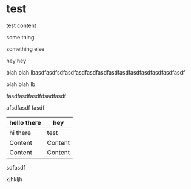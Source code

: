 # test

test content

some thing

something else

hey hey

blah blah lbasdfasdfsdfasdfasdfasdfasdfasdfasdfasdfasdfasdfasdfasdf

blah blah lb

fasdfasdfasdfdsadfasdf

afsdfasdf fasdf

| hello there | hey     |
| ----------- | ------- |
| hi there    | test    |
| Content     | Content |
| Content     | Content |

sdfasdf

kjhkljh
